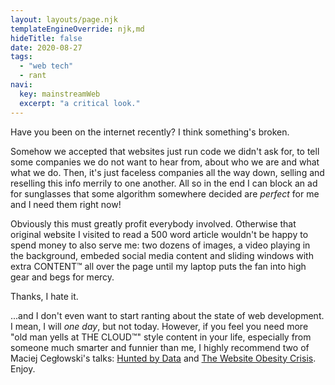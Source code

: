 ```yaml
---
layout: layouts/page.njk
templateEngineOverride: njk,md
hideTitle: false
date: 2020-08-27
tags: 
  - "web tech"
  - rant
navi:
  key: mainstreamWeb
  excerpt: "a critical look."
---
```


Have you been on the internet recently? I think something's broken.

Somehow we accepted that websites just run code we didn't ask for, to tell some companies we do not want to hear from, about who we are and what what we do. Then, it's just faceless companies all the way down, selling and reselling this info merrily to one another. All so in the end I can block an ad for sunglasses that some algorithm somewhere decided are *perfect* for me and I need them right now! 

Obviously this must greatly profit everybody involved. Otherwise that original website I visited to read a 500 word article wouldn't be happy to spend money to also serve me: two dozens of images, a video playing in the background, embeded social media content and sliding windows with extra CONTENT™ all over the page until my laptop puts the fan into high gear and begs for mercy.

Thanks, I hate it.

...and I don't even want to start ranting about the state of web development. I mean, I will *one day*, but not today. However, if you feel you need more "old man yells at THE CLOUD™" style content in your life, especially from someone much smarter and funnier than me, I highly recommend two of Maciej Cegłowski's talks: [Hunted by Data](https://idlewords.com/talks/haunted_by_data.htm) and [The Website Obesity Crisis](https://idlewords.com/talks/website_obesity.htm). Enjoy.





